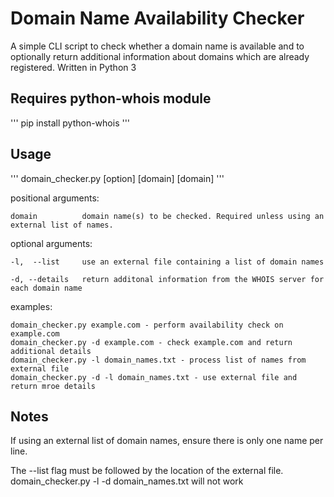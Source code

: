 # Domain Name Availability Checker

A simple CLI script to check whether a domain name is available and to optionally return additional information about domains which are already registered.
Written in Python 3

## Requires python-whois module
'''
pip install python-whois
'''

## Usage
'''
domain_checker.py [option] [domain] [domain]
'''

positional arguments:

    domain          domain name(s) to be checked. Required unless using an external list of names.

optional arguments:

    -l,  --list     use an external file containing a list of domain names

    -d, --details   return additonal information from the WHOIS server for each domain name

examples:

    domain_checker.py example.com - perform availability check on example.com
    domain_checker.py -d example.com - check example.com and return additional details 
    domain_checker.py -l domain_names.txt - process list of names from external file
    domain_checker.py -d -l domain_names.txt - use external file and return mroe details

## Notes

If using an external list of domain names, ensure there is only one name per line.

The --list flag must be followed by the location of the external file. 
domain_checker.py -l -d domain_names.txt will not work


